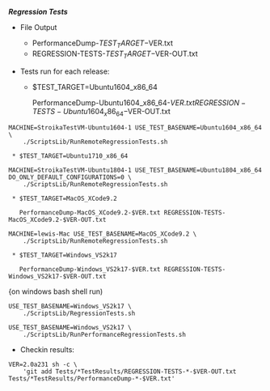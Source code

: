 ***Regression Tests***


   * File Output 
   
     *  PerformanceDump-$TEST_TARGET-$VER.txt 
     *  REGRESSION-TESTS-$TEST_TARGET-$VER-OUT.txt

   * Tests run for each release:
     * $TEST_TARGET=Ubuntu1604_x86_64 

       PerformanceDump-Ubuntu1604_x86_64-$VER.txt REGRESSION-TESTS-Ubuntu1604_x86_64-$VER-OUT.txt


~~~
MACHINE=StroikaTestVM-Ubuntu1604-1 USE_TEST_BASENAME=Ubuntu1604_x86_64 \
    ./ScriptsLib/RunRemoteRegressionTests.sh
~~~
     * $TEST_TARGET=Ubuntu1710_x86_64 
     
~~~
MACHINE=StroikaTestVM-Ubuntu1804-1 USE_TEST_BASENAME=Ubuntu1804_x86_64 DO_ONLY_DEFAULT_CONFIGURATIONS=0 \
    ./ScriptsLib/RunRemoteRegressionTests.sh
~~~
     
     * $TEST_TARGET=MacOS_XCode9.2 
     
       PerformanceDump-MacOS_XCode9.2-$VER.txt REGRESSION-TESTS-MacOS_XCode9.2-$VER-OUT.txt
     
~~~
MACHINE=lewis-Mac USE_TEST_BASENAME=MacOS_XCode9.2 \
    ./ScriptsLib/RunRemoteRegressionTests.sh
~~~

     * $TEST_TARGET=Windows_VS2k17 
     
       PerformanceDump-Windows_VS2k17-$VER.txt REGRESSION-TESTS-Windows_VS2k17-$VER-OUT.txt
     
{on windows bash shell run)
~~~
USE_TEST_BASENAME=Windows_VS2k17 \
    ./ScriptsLib/RegressionTests.sh

USE_TEST_BASENAME=Windows_VS2k17 \
    ./ScriptsLib/RunPerformanceRegressionTests.sh
~~~

   * Checkin results:

~~~
VER=2.0a231 sh -c \
    'git add Tests/*TestResults/REGRESSION-TESTS-*-$VER-OUT.txt Tests/*TestResults/PerformanceDump-*-$VER.txt'
~~~
